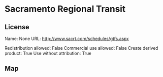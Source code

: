 # Sacramento Regional Transit
    
## License

Name: None
URL: http://www.sacrt.com/schedules/gtfs.aspx

Redistribution allowed: False
Commercial use allowed: False
Create derived product: True
Use without attribution: True

## Map

<WorldMap topic="stefan/public-transport/Sacramento_Regional_Transit/vehicle_positions/#" />
